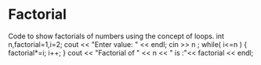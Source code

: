 # Factorial
Code to show factorials of numbers using the concept of loops.
int n,factorial=1,i=2;
    cout << "Enter value: " << endl;
    cin >> n ;
    while( i<=n )
    {
        factorial*=i;
        i++;
    }
    cout << "Factorial of " << n << " is :"<< factorial << endl;
